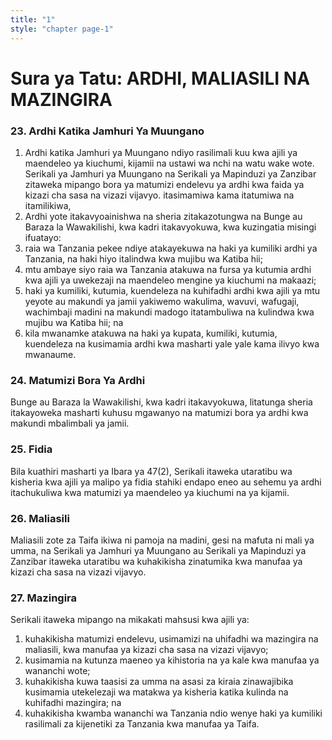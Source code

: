 ```yaml
---
title: "1"
style: "chapter page-1"
---
```


# Sura ya Tatu: ARDHI, MALIASILI NA MAZINGIRA

### 23. Ardhi Katika Jamhuri Ya Muungano
1. Ardhi katika Jamhuri ya Muungano ndiyo rasilimali kuu kwa ajili ya maendeleo ya kiuchumi, kijamii na ustawi wa nchi na watu wake wote. Serikali ya Jamhuri ya Muungano na Serikali ya Mapinduzi ya Zanzibar zitaweka mipango bora ya matumizi endelevu ya ardhi kwa faida ya kizazi cha sasa na vizazi vijavyo. itasimamiwa kama itatumiwa na itamilikiwa,
2. Ardhi yote itakavyoainishwa na sheria zitakazotungwa na Bunge au Baraza la Wawakilishi, kwa kadri itakavyokuwa, kwa kuzingatia misingi ifuatayo:
  1. raia wa Tanzania pekee ndiye atakayekuwa na haki ya kumiliki ardhi ya Tanzania, na haki hiyo italindwa kwa mujibu wa Katiba hii;
  2. mtu ambaye siyo raia wa Tanzania atakuwa na fursa ya kutumia ardhi kwa ajili ya uwekezaji na maendeleo mengine ya kiuchumi na makaazi;
  3. haki ya kumiliki, kutumia, kuendeleza na kuhifadhi ardhi kwa ajili ya mtu yeyote au makundi ya jamii yakiwemo wakulima, wavuvi, wafugaji, wachimbaji madini na makundi madogo itatambuliwa na kulindwa kwa mujibu wa Katiba hii; na
  4. kila mwanamke atakuwa na haki ya kupata, kumiliki, kutumia, kuendeleza na kusimamia ardhi kwa masharti yale yale kama ilivyo kwa mwanaume.
  
### 24. Matumizi Bora Ya Ardhi
Bunge au Baraza la Wawakilishi, kwa kadri itakavyokuwa, litatunga sheria itakayoweka masharti kuhusu mgawanyo na matumizi bora ya ardhi kwa makundi mbalimbali ya jamii.

### 25. Fidia
Bila kuathiri masharti ya Ibara ya 47(2), Serikali itaweka utaratibu wa kisheria kwa ajili ya malipo ya fidia stahiki endapo eneo au sehemu ya ardhi itachukuliwa kwa matumizi ya maendeleo ya kiuchumi na ya kijamii.

### 26. Maliasili
Maliasili zote za Taifa ikiwa ni pamoja na madini, gesi na mafuta ni mali ya umma, na Serikali ya Jamhuri ya Muungano au Serikali ya Mapinduzi ya Zanzibar itaweka utaratibu wa kuhakikisha zinatumika kwa manufaa ya kizazi cha sasa na vizazi vijavyo.

### 27. Mazingira
Serikali itaweka mipango na mikakati mahsusi kwa ajili ya:
  1. kuhakikisha matumizi endelevu, usimamizi na uhifadhi wa mazingira na maliasili, kwa manufaa ya kizazi cha sasa na vizazi vijavyo;
  2. kusimamia na kutunza maeneo ya kihistoria na ya kale kwa manufaa ya wananchi wote;
  3. kuhakikisha kuwa taasisi za umma na asasi za kiraia zinawajibika kusimamia utekelezaji wa matakwa ya kisheria katika kulinda na kuhifadhi mazingira; na
  4. kuhakikisha kwamba wananchi wa Tanzania ndio wenye haki ya kumiliki rasilimali za kijenetiki za Tanzania kwa manufaa ya Taifa.
